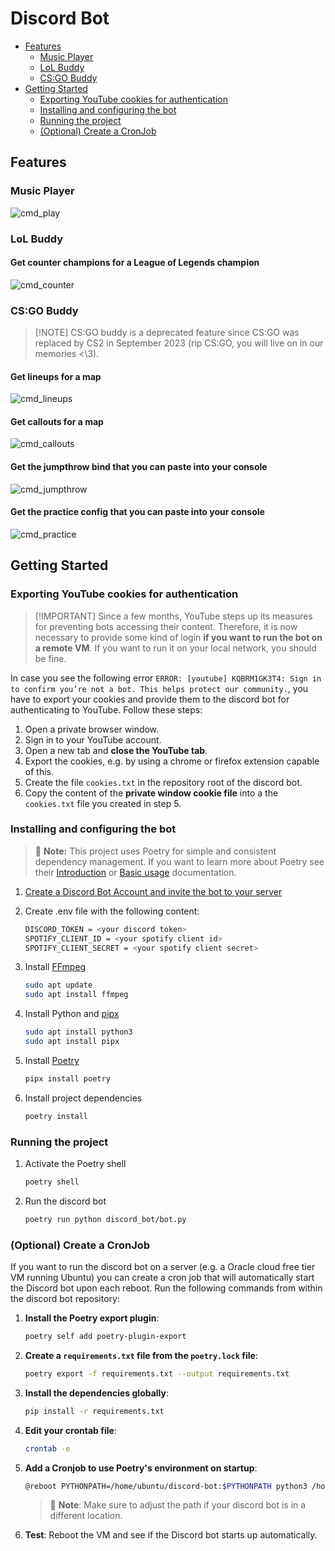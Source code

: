 # Discord Bot

- [Features](#features)
  - [Music Player](#music-player)
  - [LoL Buddy](#lol-buddy)
  - [CS:GO Buddy](#csgo-buddy)
- [Getting Started](#getting-started)
  - [Exporting YouTube cookies for authentication](#exporting-youtube-cookies-for-authentication)
  - [Installing and configuring the bot](#installing-and-configuring-the-bot)
  - [Running the project](#running-the-project)
  - [(Optional) Create a CronJob](#optional-create-a-cronjob)

## Features

### Music Player

![cmd_play](docs/img/cmd_play.png)

### LoL Buddy

#### Get counter champions for a League of Legends champion

![cmd_counter](docs/img/cmd_counter.png)

### CS:GO Buddy

> [!NOTE] CS:GO buddy is a deprecated feature since CS:GO was replaced by CS2 in September 2023 (rip
> CS:GO, you will live on in our memories <\3).

#### Get lineups for a map

![cmd_lineups](docs/img/cmd_lineups.png)

#### Get callouts for a map

![cmd_callouts](docs/img/cmd_callouts.png)

#### Get the jumpthrow bind that you can paste into your console

![cmd_jumpthrow](docs/img/cmd_jumpthrow.png)

#### Get the practice config that you can paste into your console

![cmd_practice](docs/img/cmd_practice.png)

## Getting Started

### Exporting YouTube cookies for authentication

> [!IMPORTANT] Since a few months, YouTube steps up its measures for preventing bots accessing their
> content. Therefore, it is now necessary to provide some kind of login **if you want to run the bot
> on a remote VM**. If you want to run it on your local network, you should be fine.

In case you see the following error
`ERROR: [youtube] KQBRM1GK3T4: Sign in to confirm you’re not a bot. This helps protect our community.`,
you have to export your cookies and provide them to the discord bot for authenticating to YouTube.
Follow these steps:

1. Open a private browser window.
2. Sign in to your YouTube account.
3. Open a new tab and **close the YouTube tab**.
4. Export the cookies, e.g. by using a chrome or firefox extension capable of this.
5. Create the file `cookies.txt` in the repository root of the discord bot.
6. Copy the content of the **private window cookie file** into a the `cookies.txt` file you created
   in step 5.

### Installing and configuring the bot

> :memo: **Note:** This project uses Poetry for simple and consistent dependency management. If you
> want to learn more about Poetry see their [Introduction](https://python-poetry.org/docs/) or
> [Basic usage](https://python-poetry.org/docs/basic-usage/) documentation.

1. [Create a Discord Bot Account and invite the bot to your server](https://discordpy.readthedocs.io/en/stable/discord.html)

2. Create .env file with the following content:

   ```bash
   DISCORD_TOKEN = <your discord token>
   SPOTIFY_CLIENT_ID = <your spotify client id>
   SPOTIFY_CLIENT_SECRET = <your spotify client secret>
   ```

3. Install [FFmpeg](https://www.ffmpeg.org/)

   ```bash
   sudo apt update
   sudo apt install ffmpeg
   ```

4. Install Python and [pipx](https://github.com/pypa/pipx)

   ```bash
   sudo apt install python3
   sudo apt install pipx
   ```

5. Install [Poetry](https://python-poetry.org/docs/)

   ```bash
   pipx install poetry
   ```

6. Install project dependencies

   ```bash
   poetry install
   ```

### Running the project

1. Activate the Poetry shell

   ```bash
   poetry shell
   ```

2. Run the discord bot

   ```bash
   poetry run python discord_bot/bot.py
   ```

### (Optional) Create a CronJob

If you want to run the discord bot on a server (e.g. a Oracle cloud free tier VM running Ubuntu) you
can create a cron job that will automatically start the Discord bot upon each reboot. Run the
following commands from within the discord bot repository:

1. **Install the Poetry export plugin**:

   ```bash
   poetry self add poetry-plugin-export
   ```

2. **Create a `requirements.txt` file from the `poetry.lock` file**:

   ```bash
   poetry export -f requirements.txt --output requirements.txt
   ```

3. **Install the dependencies globally**:

   ```bash
   pip install -r requirements.txt
   ```

4. **Edit your crontab file**:

   ```bash
   crontab -e
   ```

5. **Add a Cronjob to use Poetry's environment on startup**:

   ```bash
   @reboot PYTHONPATH=/home/ubuntu/discord-bot:$PYTHONPATH python3 /home/ubuntu/discord-bot/discord_bot/bot.py &
   ```

   > :memo: **Note**: Make sure to adjust the path if your discord bot is in a different location.

6. **Test**: Reboot the VM and see if the Discord bot starts up automatically.
